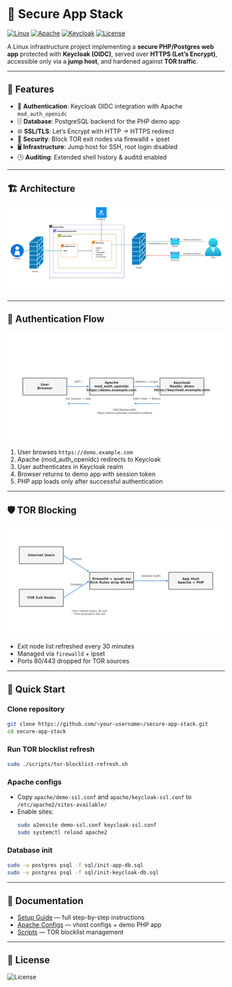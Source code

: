 # 🔐 Secure App Stack

[![Linux](https://img.shields.io/badge/Platform-Linux-blue?logo=linux)]()
[![Apache](https://img.shields.io/badge/Server-Apache-red?logo=apache)]()
[![Keycloak](https://img.shields.io/badge/Auth-Keycloak-green?logo=keycloak)]()
[![License](https://img.shields.io/badge/License-MIT-yellow)]()

A Linux infrastructure project implementing a **secure PHP/Postgres web app** protected with **Keycloak (OIDC)**, served over **HTTPS (Let’s Encrypt)**, accessible only via a **jump host**, and hardened against **TOR traffic**.

---

## 📌 Features
- 🔑 **Authentication**: Keycloak OIDC integration with Apache `mod_auth_openidc`  
- 🗄️ **Database**: PostgreSQL backend for the PHP demo app  
- 🌐 **SSL/TLS**: Let’s Encrypt with HTTP → HTTPS redirect  
- 🚫 **Security**: Block TOR exit nodes via firewalld + ipset  
- 🖥️ **Infrastructure**: Jump host for SSH, root login disabled  
- 🕒 **Auditing**: Extended shell history & auditd enabled  

---

## 🏗️ Architecture

![Architecture](docs/architecture-diagram.png)

---

## 🔐 Authentication Flow

![OIDC Flow](docs/oidc-flow.png)

1. User browses `https://demo.example.com`  
2. Apache (mod_auth_openidc) redirects to Keycloak  
3. User authenticates in Keycloak realm  
4. Browser returns to demo app with session token  
5. PHP app loads only after successful authentication  

---

## 🛡️ TOR Blocking

![Firewall Blocking](docs/firewall-block.png)

- Exit node list refreshed every 30 minutes  
- Managed via `firewalld` + ipset  
- Ports 80/443 dropped for TOR sources  

---

## 🚀 Quick Start

### Clone repository
```bash
git clone https://github.com/<your-username>/secure-app-stack.git
cd secure-app-stack
```

### Run TOR blocklist refresh
```bash
sudo ./scripts/tor-blocklist-refresh.sh
```

### Apache configs
- Copy `apache/demo-ssl.conf` and `apache/keycloak-ssl.conf` to `/etc/apache2/sites-available/`  
- Enable sites:  
  ```bash
  sudo a2ensite demo-ssl.conf keycloak-ssl.conf
  sudo systemctl reload apache2
  ```

### Database init
```bash
sudo -u postgres psql -f sql/init-app-db.sql
sudo -u postgres psql -f sql/init-keycloak-db.sql
```

---

## 📑 Documentation
- [Setup Guide](docs/setup-guide.md) — full step-by-step instructions  
- [Apache Configs](apache/) — vhost configs + demo PHP app  
- [Scripts](scripts/) — TOR blocklist management  

---

## 📜 License
![License](./LICENSE)
